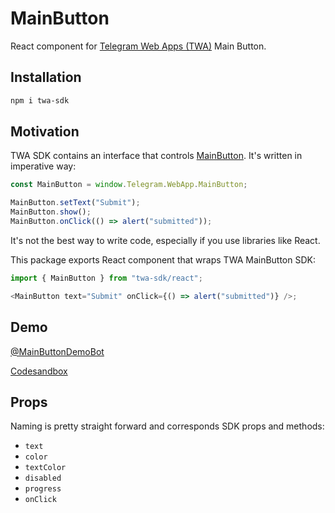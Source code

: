 # MainButton

React component for [Telegram Web Apps (TWA)](https://core.telegram.org/bots/webapps) Main Button.

## Installation

```bash
npm i twa-sdk
```

## Motivation

TWA SDK contains an interface that controls [MainButton](https://core.telegram.org/bots/webapps#mainbutton). It's written in imperative way:

```js
const MainButton = window.Telegram.WebApp.MainButton;

MainButton.setText("Submit");
MainButton.show();
MainButton.onClick(() => alert("submitted"));
```

It's not the best way to write code, especially if you use libraries like React.

This package exports React component that wraps TWA MainButton SDK:

```js
import { MainButton } from "twa-sdk/react";

<MainButton text="Submit" onClick={() => alert("submitted")} />;
```

## Demo

[@MainButtonDemoBot](https://t.me/MainButtonDemoBot)

[Codesandbox](https://codesandbox.io/s/main-button-demo-732l5z)

## Props

Naming is pretty straight forward and corresponds SDK props and methods:

- `text`
- `color`
- `textColor`
- `disabled`
- `progress`
- `onClick`
